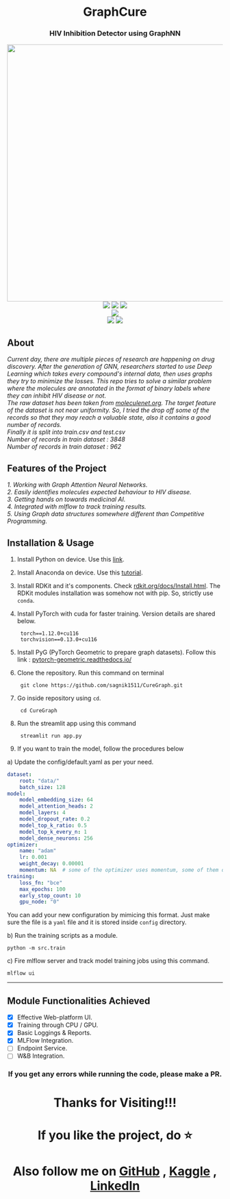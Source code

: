 <div align="center">
<h1>GraphCure</h1>
<h3>HIV Inhibition Detector using GraphNN</h3>
<img width="600px" src="https://github.com/sagnik1511/CureGraph/blob/main/assets/banner.png"><br>
<img src="https://forthebadge.com/images/badges/built-with-love.svg">
<img src="https://forthebadge.com/images/badges/made-with-python.svg">
<img src="https://forthebadge.com/images/badges/built-with-science.svg"><br>
<img src="https://github.com/sagnik1511/CureGraph/blob/main/assets/gnn.svg"><br>
<img src="https://github.com/sagnik1511/CureGraph/blob/main/assets/pt.svg">
<img src="https://github.com/sagnik1511/CureGraph/blob/main/assets/st.svg">
</div>


<h2>About</h2>
<i>Current day, there are multiple pieces of research are happening on drug discovery. After the generation of GNN, researchers started to use Deep Learning which takes every compound's internal data, then uses graphs they try to minimize the losses. This repo tries to solve a similar problem where the molecules are annotated in the format of binary labels where they can inhibit HIV disease or not.</i><br>
<i>The raw dataset has been taken from <a href="https://moleculenet.org/">moleculenet.org</a>. The target feature of the dataset is not near uniformity. So, I tried the drop off some of the records so that they may reach a valuable state, also it contains a good number of records.</i><br>
<i>Finally it is split into train.csv and test.csv</i><br>
<i>Number of records in train dataset : 3848</i><br>
<i>Number of records in train dataset : 962</i><br>

<h2>Features of the Project</h2>
<i>1. Working with Graph Attention Neural Networks.</i><br>
<i>2. Easily identifies molecules expected behaviour to HIV disease.</i><br>
<i>3. Getting hands on towards medicinal AI.</i><br>
<i>4. Integrated with mlflow to track training results.</i><br>
<i>5. Using Graph data structures somewhere different than Competitive Programming.</i>

## Installation & Usage
1. Install Python on device. Use this [link](https://www.python.org/downloads/).
2. Install Anaconda on device. Use this [tutorial](https://docs.anaconda.com/anaconda/install/).
3. Install RDKit and it's components. Check [rdkit.org/docs/Install.html](https://www.rdkit.org/docs/Install.html). The RDKit modules installation was somehow not with pip. So, strictly use `conda`. 
4. Install PyTorch with cuda for faster training.
Version details are shared below.

    
        torch==1.12.0+cu116
        torchvision==0.13.0+cu116
5. Install PyG (PyTorch Geometric to prepare graph datasets). Follow this link : [pytorch-geometric.readthedocs.io/](https://pytorch-geometric.readthedocs.io/en/latest/notes/installation.html)
6. Clone the repository. Run this command on terminal

        git clone https://github.com/sagnik1511/CureGraph.git
7. Go inside repository using `cd`.
   
        cd CureGraph
8. Run the streamlit app using this command

        streamlit run app.py

9. If you want to train the model, follow the procedures below
    
a) Update the config/default.yaml as per your need.

```yaml
dataset:
    root: "data/"
    batch_size: 128
model:
    model_embedding_size: 64
    model_attention_heads: 2
    model_layers: 4
    model_dropout_rate: 0.2
    model_top_k_ratio: 0.5
    model_top_k_every_n: 1
    model_dense_neurons: 256
optimizer:
    name: "adam"
    lr: 0.001
    weight_decay: 0.00001
    momentum: NA  # some of the optimizer uses momentum, some of them don't. Use NA in case there are no parameter like momentum
training:
    loss_fn: "bce"
    max_epochs: 100
    early_stop_count: 10
    gpu_node: "0"
````
You can add your new configuration by mimicing this format. Just make sure the file is a `yaml` file and it is stored inside `config` directory.

b) Run the training scripts as a module.

    python -m src.train

c) Fire mlflow server and track model training jobs using this command.

    mlflow ui

---

## Module Functionalities Achieved

- [x] Effective Web-platform UI.
- [x] Training through CPU / GPU.
- [x] Basic Loggings & Reports.
- [x] MLFlow Integration.
- [ ] Endpoint Service.
- [ ] W&B Integration.

<div align = "center">
<h3>If you get any errors while running the code, please make a PR.</h3>
<h1>Thanks for Visiting!!!</h1>
<h1>If you like the project, do ⭐</h1>
</div>

<div align = "center"><h1>Also follow me on <a href="https://github.com/sagnik1511">GitHub</a> , <a href="https://kaggle.com/sagnik1511">Kaggle</a> , <a href="https://in.linkedin.com/in/sagnik1511">LinkedIn</a></h1></div>
